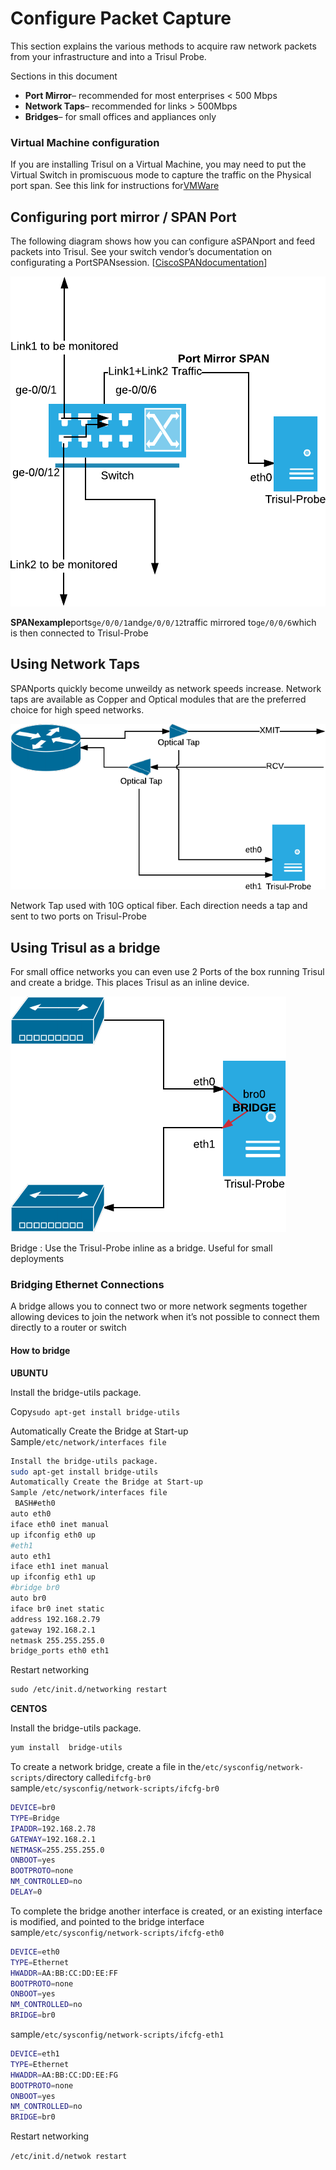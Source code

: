 # Configure Packet Capture

This section explains the various methods to acquire raw network packets from your infrastructure and into a Trisul Probe.

Sections in this document

- **Port Mirror**– recommended for most enterprises < 500 Mbps
- **Network Taps**– recommended for links > 500Mbps
- **Bridges**– for small offices and appliances only

### Virtual Machine configuration

If you are installing Trisul on a Virtual Machine, you may need to put the Virtual Switch in promiscuous mode to capture the traffic on the Physical port span. See this link for instructions for[VMWare](https://kb.vmware.com/s/article/1004099)

## Configuring port mirror / SPAN Port

The following diagram shows how you can configure aSPANport and feed packets into Trisul. See your switch vendor’s documentation on configurating a PortSPANsession. [[CiscoSPANdocumentation](https://www.cisco.com/c/en/us/support/docs/switches/catalyst-6500-series-switches/10570-41.html)]

![](images/portmirror.png)

**SPANexample**ports`ge/0/0/1`and`ge/0/0/12`traffic mirrored to`ge/0/0/6`which is then connected to Trisul-Probe

## Using Network Taps

SPANports quickly become unweildy as network speeds increase. Network taps are available as Copper and Optical modules that are the preferred choice for high speed networks.

![](images/networktap.png)

Network Tap used with 10G optical fiber. Each direction needs a tap and sent to two ports on Trisul-Probe

## Using Trisul as a bridge

For small office networks you can even use 2 Ports of the box running Trisul and create a bridge. This places Trisul as an inline device.

![](images/bridge.png)

Bridge : Use the Trisul-Probe inline as a bridge. Useful for small deployments

### Bridging Ethernet Connections

A bridge allows you to connect two or more network segments together allowing devices to join the network when it’s not possible to connect them directly to a router or switch

#### How to bridge

**UBUNTU**

Install the bridge-utils package.

Copy`sudo apt-get install bridge-utils`

Automatically Create the Bridge at Start-up  
Sample`/etc/network/interfaces file`

```bash
Install the bridge-utils package.
sudo apt-get install bridge-utils
Automatically Create the Bridge at Start-up
Sample /etc/network/interfaces file
 BASH#eth0
auto eth0
iface eth0 inet manual
up ifconfig eth0 up
#eth1
auto eth1
iface eth1 inet manual
up ifconfig eth1 up
#bridge br0
auto br0
iface br0 inet static
address 192.168.2.79
gateway 192.168.2.1
netmask 255.255.255.0
bridge_ports eth0 eth1
```

Restart networking

```xml
sudo /etc/init.d/networking restart
```

**CENTOS**

Install the bridge-utils package.
```bash
yum install  bridge-utils
```

To create a network bridge, create a file in the`/etc/sysconfig/network-scripts/`directory called`ifcfg-br0`  
sample`/etc/sysconfig/network-scripts/ifcfg-br0`

```bash
DEVICE=br0
TYPE=Bridge
IPADDR=192.168.2.78
GATEWAY=192.168.2.1
NETMASK=255.255.255.0
ONBOOT=yes
BOOTPROTO=none
NM_CONTROLLED=no
DELAY=0
```

To complete the bridge another interface is created, or an existing interface is modified, and pointed to the bridge interface sample`/etc/sysconfig/network-scripts/ifcfg-eth0`

```bash
DEVICE=eth0
TYPE=Ethernet
HWADDR=AA:BB:CC:DD:EE:FF
BOOTPROTO=none
ONBOOT=yes
NM_CONTROLLED=no
BRIDGE=br0
```

sample`/etc/sysconfig/network-scripts/ifcfg-eth1`

```bash
DEVICE=eth1
TYPE=Ethernet
HWADDR=AA:BB:CC:DD:EE:FG
BOOTPROTO=none
ONBOOT=yes
NM_CONTROLLED=no
BRIDGE=br0
```

Restart networking

`/etc/init.d/netwok restart`
